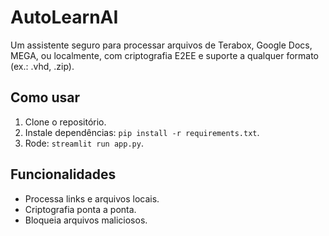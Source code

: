 # AutoLearnAI
Um assistente seguro para processar arquivos de Terabox, Google Docs, MEGA, ou localmente, com criptografia E2EE e suporte a qualquer formato (ex.: .vhd, .zip).

## Como usar
1. Clone o repositório.
2. Instale dependências: `pip install -r requirements.txt`.
3. Rode: `streamlit run app.py`.

## Funcionalidades
- Processa links e arquivos locais.
- Criptografia ponta a ponta.
- Bloqueia arquivos maliciosos.